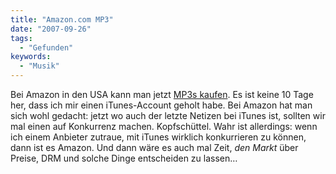 ```yaml
---
title: "Amazon.com MP3"
date: "2007-09-26"
tags:
  - "Gefunden"
keywords:
  - "Musik"
---
```


Bei Amazon in den USA kann man jetzt [MP3s kaufen](http://www.amazon.com/b/ref=amb_link_5542692_1/102-4385225-6256133?ie=UTF8&node=163856011&pf_rd_m=ATVPDKIKX0DER&pf_rd_s=top-1&pf_rd_r=0EFXQ495T48W1G5TXK8P&pf_rd_t=301&pf_rd_p=311497601&pf_rd_i=mp3). Es ist keine 10 Tage her, dass ich mir einen iTunes-Account geholt habe. Bei Amazon hat man sich wohl gedacht: jetzt wo auch der letzte Netizen bei iTunes ist, sollten wir mal einen auf Konkurrenz machen. Kopfschüttel. Wahr ist allerdings: wenn ich einem Anbieter zutraue, mit iTunes wirklich konkurrieren zu können, dann ist es Amazon. Und dann wäre es auch mal Zeit, _den Markt_ über Preise, DRM und solche Dinge entscheiden zu lassen…
